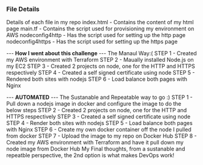 ### File Details ###
Details of each file in my repo
index.html - Contains the content of my html page
main.tf - Contains the script used for provisioning my environment on AWS
nodeconfig4http - Has the script used for setting up the http page
nodeconfig4https - Has the script used for setting up the https page


 --- **How I went about this challenge** --- The Manaul Way:(
STEP 1 - Created my AWS environment with Terraform
STEP 2 - Maually installed Node.js on my EC2
STEP 3 - Created 2 projects on node, one for the HTTP and HTTPS respectively
STEP 4 - Created a self signed certificate using node
STEP 5 - Rendered both sites with nodejs
STEP 6 - Load balance both pages with Nginx


--- **AUTOMATED** --- The Sustanable and Repeatable way to go :)
STEP 1 - Pull down a nodejs image in docker and configure the image to do the below steps
STEP 2 - Created 2 projects on node, one for the HTTP and HTTPS respectively
STEP 3 - Created a self signed certificate using node
STEP 4 - Render both sites with nodejs
STEP 5 - Load balance both pages with Nginx
STEP 6 - Create my own docker container off the node I pulled from docker
STEP 7 - Upload the image to my repo on Docker Hub
STEP 8 - Created my AWS environment with Terraform and have it pull down my node image from Docker Hub
My Final thoughts, from a sustanable and repeatble perspective, the 2nd option is what makes DevOps work!
